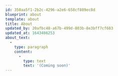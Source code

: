 ```yaml
---
id: 350aa5f1-2b2c-4296-a2e6-658cf889ec8d
blueprint: about
template: about
title: About
updated_by: 20afbc48-a67b-499d-803b-8e3bff7cf603
updated_at: 1643486253
about_text:
  -
    type: paragraph
    content:
      -
        type: text
        text: '(Coming soon)'
---
```

